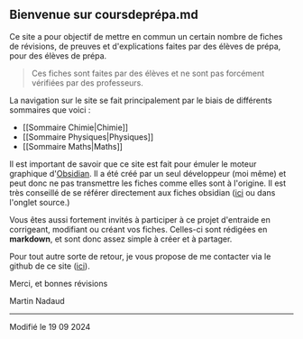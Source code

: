 ## Bienvenue sur coursdeprépa.md

Ce site a pour objectif de mettre en commun un certain nombre de fiches de révisions, de preuves et d'explications faites par des élèves de prépa, pour des élèves de prépa. 

> Ces fiches sont faites par des élèves et ne sont pas forcément vérifiées par des professeurs. 

La navigation sur le site se fait principalement par le biais de différents sommaires que voici :
- [[Sommaire Chimie|Chimie]]
- [[Sommaire Physiques|Physiques]]
- [[Sommaire Maths|Maths]]

Il est important de savoir que ce site est fait pour émuler le moteur graphique d'[Obsidian](https://Obsidian.md). Il a été créé par un seul développeur (moi même) et peut donc ne pas transmettre les fiches comme elles sont à l'origine. Il est très conseillé de se référer directement aux fiches obsidian ([ici](https://github.com/Alpagateau/Revisions) ou dans l'onglet source.) 

Vous êtes aussi fortement invités à participer à ce projet d'entraide en corrigeant, modifiant ou créant vos fiches. Celles-ci sont rédigées en **markdown**, et sont donc assez simple à créer et à partager. 

Pour tout autre sorte de retour, je vous propose de me contacter via le github de ce site ([ici](https://github.com/Alpagateau/ObsidianToWebsite)). 

Merci, et bonnes révisions

Martin Nadaud

---

Modifié le 19 09 2024 